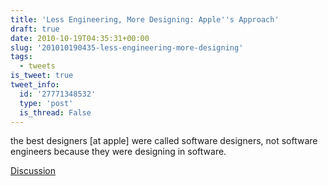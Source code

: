 ```yaml
---
title: 'Less Engineering, More Designing: Apple''s Approach'
draft: true
date: 2010-10-19T04:35:31+00:00
slug: '201010190435-less-engineering-more-designing'
tags:
  - tweets
is_tweet: true
tweet_info:
  id: '27771348532'
  type: 'post'
  is_thread: False
---
```




the best designers [at apple] were called software designers, not software engineers because they were designing in software.

[Discussion](https://x.com/sytelus/status/27771348532)
